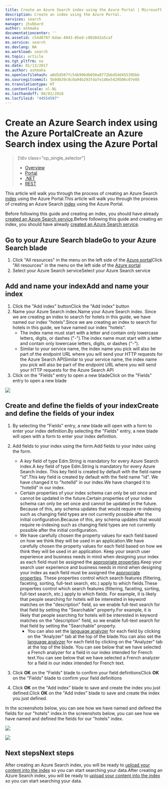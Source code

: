 ```yaml
---
title: Create an Azure Search index using the Azure Portal | Microsoft Docs
description: Create an index using the Azure Portal.
services: search
manager: jhubbard
author: ashmaka
documentationcenter: ''
ms.assetid: c54d8787-6dae-4943-85ed-c8928d2a5caf
ms.service: search
ms.devlang: NA
ms.workload: search
ms.topic: article
ms.tgt_pltfrm: na
ms.date: 01/13/2017
ms.author: ashmaka
ms.openlocfilehash: a0d5d507fc54b996db050a8772bbd5dd455395bb
ms.sourcegitcommit: 5b9d839c0c0a94b293fdafe1d6e5429506c07e05
ms.translationtype: HT
ms.contentlocale: nl-NL
ms.lasthandoff: 08/02/2018
ms.locfileid: "44554597"
---
```

# <a name="create-an-azure-search-index-using-the-azure-portal"></a><span data-ttu-id="7ccce-103">Create an Azure Search index using the Azure Portal</span><span class="sxs-lookup"><span data-stu-id="7ccce-103">Create an Azure Search index using the Azure Portal</span></span>
> [!div class="op_single_selector"]
> * [Overview](search-what-is-an-index.md)
> * [Portal](search-create-index-portal.md)
> * [.NET](search-create-index-dotnet.md)
> * [REST](search-create-index-rest-api.md)
> 
> 

<span data-ttu-id="7ccce-108">This article will walk you through the process of creating an Azure Search [index](search-what-is-an-index.md) using the Azure Portal.</span><span class="sxs-lookup"><span data-stu-id="7ccce-108">This article will walk you through the process of creating an Azure Search [index](search-what-is-an-index.md) using the Azure Portal.</span></span>

<span data-ttu-id="7ccce-109">Before following this guide and creating an index, you should have already [created an Azure Search service](search-create-service-portal.md).</span><span class="sxs-lookup"><span data-stu-id="7ccce-109">Before following this guide and creating an index, you should have already [created an Azure Search service](search-create-service-portal.md).</span></span>

## <a name="go-to-your-azure-search-blade"></a><span data-ttu-id="7ccce-110">Go to your Azure Search blade</span><span class="sxs-lookup"><span data-stu-id="7ccce-110">Go to your Azure Search blade</span></span>
1. <span data-ttu-id="7ccce-111">Click "All resources" in the menu on the left side of the [Azure portal](https://portal.azure.com/#blade/HubsExtension/BrowseResourceBlade/resourceType/Microsoft.Search%2FsearchServices)</span><span class="sxs-lookup"><span data-stu-id="7ccce-111">Click "All resources" in the menu on the left side of the [Azure portal](https://portal.azure.com/#blade/HubsExtension/BrowseResourceBlade/resourceType/Microsoft.Search%2FsearchServices)</span></span>
2. <span data-ttu-id="7ccce-112">Select your Azure Search service</span><span class="sxs-lookup"><span data-stu-id="7ccce-112">Select your Azure Search service</span></span>

## <a name="add-and-name-your-index"></a><span data-ttu-id="7ccce-113">Add and name your index</span><span class="sxs-lookup"><span data-stu-id="7ccce-113">Add and name your index</span></span>
1. <span data-ttu-id="7ccce-114">Click the "Add index" button</span><span class="sxs-lookup"><span data-stu-id="7ccce-114">Click the "Add index" button</span></span>
2. <span data-ttu-id="7ccce-115">Name your Azure Search index.</span><span class="sxs-lookup"><span data-stu-id="7ccce-115">Name your Azure Search index.</span></span> <span data-ttu-id="7ccce-116">Since we are creating an index to search for hotels in this guide, we have named our index "hotels".</span><span class="sxs-lookup"><span data-stu-id="7ccce-116">Since we are creating an index to search for hotels in this guide, we have named our index "hotels".</span></span>
   * <span data-ttu-id="7ccce-117">The index name must start with a letter and contain only lowercase letters, digits, or dashes ("-").</span><span class="sxs-lookup"><span data-stu-id="7ccce-117">The index name must start with a letter and contain only lowercase letters, digits, or dashes ("-").</span></span>
   * <span data-ttu-id="7ccce-118">Similar to your service name, the index name you pick will also be part of the endpoint URL where you will send your HTTP requests for the Azure Search API</span><span class="sxs-lookup"><span data-stu-id="7ccce-118">Similar to your service name, the index name you pick will also be part of the endpoint URL where you will send your HTTP requests for the Azure Search API</span></span>
3. <span data-ttu-id="7ccce-119">Click on the "Fields" entry to open a new blade</span><span class="sxs-lookup"><span data-stu-id="7ccce-119">Click on the "Fields" entry to open a new blade</span></span>

![](https://docstestmedia1.blob.core.windows.net/azure-media/articles/search/media/search-create-index-portal/add-index.png)

## <a name="create-and-define-the-fields-of-your-index"></a><span data-ttu-id="7ccce-120">Create and define the fields of your index</span><span class="sxs-lookup"><span data-stu-id="7ccce-120">Create and define the fields of your index</span></span>
1. <span data-ttu-id="7ccce-121">By selecting the "Fields" entry, a new blade will open with a form to enter your index definition.</span><span class="sxs-lookup"><span data-stu-id="7ccce-121">By selecting the "Fields" entry, a new blade will open with a form to enter your index definition.</span></span>
2. <span data-ttu-id="7ccce-122">Add fields to your index using the form.</span><span class="sxs-lookup"><span data-stu-id="7ccce-122">Add fields to your index using the form.</span></span>
   
   * <span data-ttu-id="7ccce-123">A *key* field of type Edm.String is mandatory for every Azure Search index.</span><span class="sxs-lookup"><span data-stu-id="7ccce-123">A *key* field of type Edm.String is mandatory for every Azure Search index.</span></span> <span data-ttu-id="7ccce-124">This key field is created by default with the field name "id".</span><span class="sxs-lookup"><span data-stu-id="7ccce-124">This key field is created by default with the field name "id".</span></span> <span data-ttu-id="7ccce-125">We have changed it to "hotelId" in our index.</span><span class="sxs-lookup"><span data-stu-id="7ccce-125">We have changed it to "hotelId" in our index.</span></span>
   * <span data-ttu-id="7ccce-126">Certain properties of your index schema can only be set once and cannot be updated in the future.</span><span class="sxs-lookup"><span data-stu-id="7ccce-126">Certain properties of your index schema can only be set once and cannot be updated in the future.</span></span> <span data-ttu-id="7ccce-127">Because of this, any schema updates that would require re-indexing such as changing field types are not currently possible after the initial configuration.</span><span class="sxs-lookup"><span data-stu-id="7ccce-127">Because of this, any schema updates that would require re-indexing such as changing field types are not currently possible after the initial configuration.</span></span>
   * <span data-ttu-id="7ccce-128">We have carefully chosen the property values for each field based on how we think they will be used in an application.</span><span class="sxs-lookup"><span data-stu-id="7ccce-128">We have carefully chosen the property values for each field based on how we think they will be used in an application.</span></span> <span data-ttu-id="7ccce-129">Keep your search user experience and business needs in mind when designing your index as each field must be assigned the [appropriate properties](https://msdn.microsoft.com/library/azure/dn798941.aspx).</span><span class="sxs-lookup"><span data-stu-id="7ccce-129">Keep your search user experience and business needs in mind when designing your index as each field must be assigned the [appropriate properties](https://msdn.microsoft.com/library/azure/dn798941.aspx).</span></span> <span data-ttu-id="7ccce-130">These properties control which search features (filtering, faceting, sorting, full-text search, etc.) apply to which fields.</span><span class="sxs-lookup"><span data-stu-id="7ccce-130">These properties control which search features (filtering, faceting, sorting, full-text search, etc.) apply to which fields.</span></span> <span data-ttu-id="7ccce-131">For example, it is likely that people searching for hotels will be interested in keyword matches on the "description" field, so we enable full-text search for that field by setting the "Searchable" property.</span><span class="sxs-lookup"><span data-stu-id="7ccce-131">For example, it is likely that people searching for hotels will be interested in keyword matches on the "description" field, so we enable full-text search for that field by setting the "Searchable" property.</span></span>
     * <span data-ttu-id="7ccce-132">You can also set the [language analyzer](https://msdn.microsoft.com/en-us/library/azure/dn879793.aspx) for each field by clicking on the "Analyzer" tab at the top of the blade.</span><span class="sxs-lookup"><span data-stu-id="7ccce-132">You can also set the [language analyzer](https://msdn.microsoft.com/en-us/library/azure/dn879793.aspx) for each field by clicking on the "Analyzer" tab at the top of the blade.</span></span> <span data-ttu-id="7ccce-133">You can see below that we have selected a French analyzer for a field in our index intended for French text.</span><span class="sxs-lookup"><span data-stu-id="7ccce-133">You can see below that we have selected a French analyzer for a field in our index intended for French text.</span></span>
3. <span data-ttu-id="7ccce-134">Click **OK** on the "Fields" blade to confirm your field definitions</span><span class="sxs-lookup"><span data-stu-id="7ccce-134">Click **OK** on the "Fields" blade to confirm your field definitions</span></span>
4. <span data-ttu-id="7ccce-135">Click **OK** on the "Add index" blade to save and create the index you just defined.</span><span class="sxs-lookup"><span data-stu-id="7ccce-135">Click **OK** on the "Add index" blade to save and create the index you just defined.</span></span>

<span data-ttu-id="7ccce-136">In the screenshots below, you can see how we have named and defined the fields for our "hotels" index.</span><span class="sxs-lookup"><span data-stu-id="7ccce-136">In the screenshots below, you can see how we have named and defined the fields for our "hotels" index.</span></span>

![](https://docstestmedia1.blob.core.windows.net/azure-media/articles/search/media/search-create-index-portal/field-definitions.png)

![](https://docstestmedia1.blob.core.windows.net/azure-media/articles/search/media/search-create-index-portal/set-analyzer.png)

## <a name="next-steps"></a><span data-ttu-id="7ccce-137">Next steps</span><span class="sxs-lookup"><span data-stu-id="7ccce-137">Next steps</span></span>
<span data-ttu-id="7ccce-138">After creating an Azure Search index, you will be ready to [upload your content into the index](search-what-is-data-import.md) so you can start searching your data.</span><span class="sxs-lookup"><span data-stu-id="7ccce-138">After creating an Azure Search index, you will be ready to [upload your content into the index](search-what-is-data-import.md) so you can start searching your data.</span></span>




